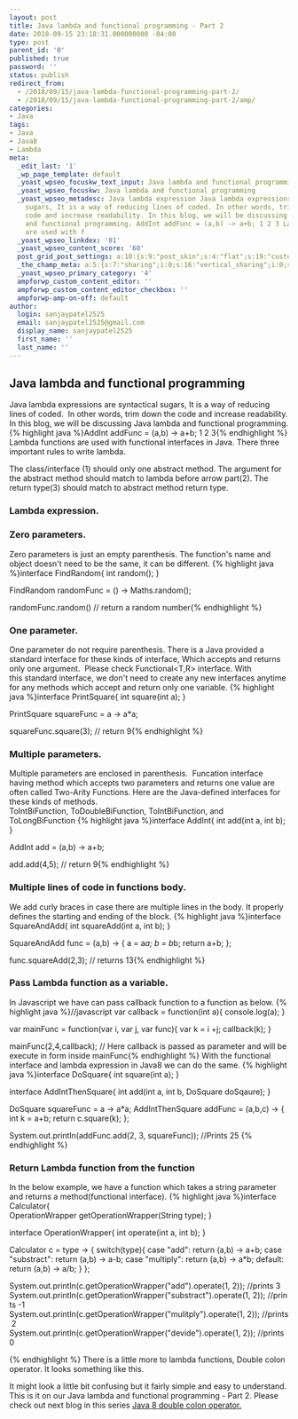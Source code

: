 ```yaml
---
layout: post
title: Java lambda and functional programming - Part 2
date: 2018-09-15 23:18:31.000000000 -04:00
type: post
parent_id: '0'
published: true
password: ''
status: publish
redirect_from:
  - /2018/09/15/java-lambda-functional-programming-part-2/
  - /2018/09/15/java-lambda-functional-programming-part-2/amp/
categories:
- Java
tags:
- Java
- Java8
- Lambda
meta:
  _edit_last: '1'
  _wp_page_template: default
  _yoast_wpseo_focuskw_text_input: Java lambda and functional programming
  _yoast_wpseo_focuskw: Java lambda and functional programming
  _yoast_wpseo_metadesc: Java lambda expression Java lambda expressions are syntactical
    sugars, It is a way of reducing lines of coded. In other words, trim down the
    code and increase readability. In this blog, we will be discussing Java lambda
    and functional programming. AddInt addFunc = (a,b) -> a+b; 1 2 3 Lambda functions
    are used with f
  _yoast_wpseo_linkdex: '81'
  _yoast_wpseo_content_score: '60'
  post_grid_post_settings: a:10:{s:9:"post_skin";s:4:"flat";s:19:"custom_thumb_source";s:92:"https://abyte.stream/wp-content/plugins/post-grid/assets/frontend/css/images/placeholder.png";s:17:"font_awesome_icon";s:0:"";s:23:"font_awesome_icon_color";s:7:"#737272";s:22:"font_awesome_icon_size";s:4:"50px";s:17:"custom_youtube_id";s:0:"";s:15:"custom_vimeo_id";s:0:"";s:21:"custom_dailymotion_id";s:0:"";s:14:"custom_mp3_url";s:0:"";s:20:"custom_soundcloud_id";s:0:"";}
  _the_champ_meta: a:5:{s:7:"sharing";i:0;s:16:"vertical_sharing";i:0;s:7:"counter";i:0;s:16:"vertical_counter";i:0;s:11:"fb_comments";i:0;}
  _yoast_wpseo_primary_category: '4'
  ampforwp_custom_content_editor: ''
  ampforwp_custom_content_editor_checkbox: ''
  ampforwp-amp-on-off: default
author:
  login: sanjaypatel2525
  email: sanjaypatel2525@gmail.com
  display_name: sanjaypatel2525
  first_name: ''
  last_name: ''
---
```

## Java lambda and functional programming
Java lambda expressions are syntactical sugars, It is a way of reducing lines of coded.  In other words, trim down the code and increase readability. In this blog, we will be discussing Java lambda and functional programming.
{% highlight java %}AddInt addFunc = (a,b) -> a+b;
1                  2       3{% endhighlight %}
Lambda functions are used with functional interfaces in Java. There three important rules to write lambda.

The class/interface (1) should only one abstract method.
The argument for the abstract method should match to lambda before arrow part(2).
The return type(3) should match to abstract method return type.

### Lambda expression.


### Zero parameters.
Zero parameters is just an empty parenthesis. The function's name and object doesn't need to be the same, it can be different.
{% highlight java %}interface FindRandom{ 
    int random();
}

FindRandom randomFunc = () -> Maths.random();

randomFunc.random() // return a random number{% endhighlight %}


### One parameter.
One parameter do not require parenthesis. There is a Java provided a standard interface for these kinds of interface, Which accepts and returns only one argument.  Please check Functional<T,R> interface. With this standard interface, we don't need to create any new interfaces anytime for any methods which accept and return only one variable.
{% highlight java %}interface PrintSquare{ 
    int square(int a);
}

PrintSquare squareFunc = a -> a*a;

squareFunc.square(3);  // return 9{% endhighlight %}


### Multiple parameters.
Multiple parameters are enclosed in parenthesis.  Funcation interface having method which accepts two parameters and returns one value are often called Two-Arity Functions. Here are the Java-defined interfaces for these kinds of methods.<br />
ToIntBiFunction, ToDoubleBiFunction, ToIntBiFunction, and ToLongBiFunction
{% highlight java %}interface AddInt{ 
    int add(int a, int b);
}

AddInt add = (a,b) -> a+b;

add.add(4,5); // return 9{% endhighlight %}


### Multiple lines of code in functions body.
We add curly braces in case there are multiple lines in the body. It properly defines the starting and ending of the block.
{% highlight java %}interface SquareAndAdd{ 
    int squareAdd(int a, int b);
}

SquareAndAdd func = (a,b) -> {
    a = a*a;
    b = b*b;
    return a+b;
};

func.squareAdd(2,3); // returns 13{% endhighlight %}


### Pass Lambda function as a variable.
In Javascript we have can pass callback function to a function as below.
{% highlight java %}//javascript
var callback = function(int a){
   console.log(a);
}

var mainFunc = function(var i, var j, var func){
   var k = i +j;
   callback(k);
}

mainFunc(2,4,callback); // Here callback is passed as parameter and will be execute in form inside mainFunc{% endhighlight %}
With the functional interface and lambda expression in Java8 we can do the same.
{% highlight java %}interface DoSquare{ 
  int square(int a);
}

interface AddIntThenSquare{ 
  int add(int a, int b, DoSquare doSqaure);
}

DoSquare squareFunc = a -> a*a;
AddIntThenSquare addFunc = (a,b,c) -> {
    int k = a+b;
    return c.square(k); 
};

System.out.println(addFunc.add(2, 3, squareFunc)); //Prints 25
{% endhighlight %}


### Return Lambda function from the function
In the below example, we have a function which takes a string parameter and returns a method(functional interface).
{% highlight java %}interface Calculator{  
  OperationWrapper getOperationWrapper(String type);
}

interface OperationWrapper{
  int operate(int a, int b);
}


Calculator c = type -> {
  switch(type){
    case "add": 
      return (a,b) -> a+b;
    case "substract": 
      return (a,b) -> a-b;
    case "multiply": 
      return (a,b) -> a*b;
    default: 
      return (a,b) -> a/b;
  }
};
    
System.out.println(c.getOperationWrapper("add").operate(1, 2)); //prints 3
System.out.println(c.getOperationWrapper("substract").operate(1, 2)); //prints -1
System.out.println(c.getOperationWrapper("mulitply").operate(1, 2)); //prints 2
System.out.println(c.getOperationWrapper("devide").operate(1, 2)); //prints 0



{% endhighlight %}
There is a little more to lambda functions, Double colon operator. It looks something like this.

It might look a little bit confusing but it fairly simple and easy to understand. This is it on our Java lambda and functional programming - Part 2. Please check out next blog in this series <a href="https://abyte.stream/2018/09/15/java-8-double-colon-operator/">Java 8 double colon operator.</a>

